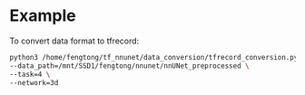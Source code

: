 # Example

To convert data format to tfrecord: 

```bash
python3 /home/fengtong/tf_nnunet/data_conversion/tfrecord_conversion.py \
--data_path=/mnt/SSD1/fengtong/nnunet/nnUNet_preprocessed \
--task=4 \
--network=3d
```
